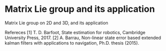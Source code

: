 # Matrix Lie group and its application
 Matrix Lie group on 2D and 3D, and its application


Refereces
[1] T. D. Barfoot, State estimation for robotics, Cambridge University Press, 2017.
[2] A. Barrau, Non-linear state error based extended kalman filters with applications to navigation, Ph.D. thesis (2015).
